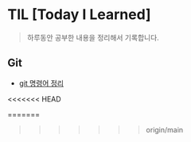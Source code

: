 # TIL [Today I Learned]

> 하루동안 공부한 내용을 정리해서 기록합니다.

## Git

+ [git 명령어 정리](./Git/git_commands.md)

<<<<<<< HEAD
<!-- HTTP 정리 -->
=======
<!-- stream 정리-->
<!-- spring  -->

>>>>>>> origin/main
